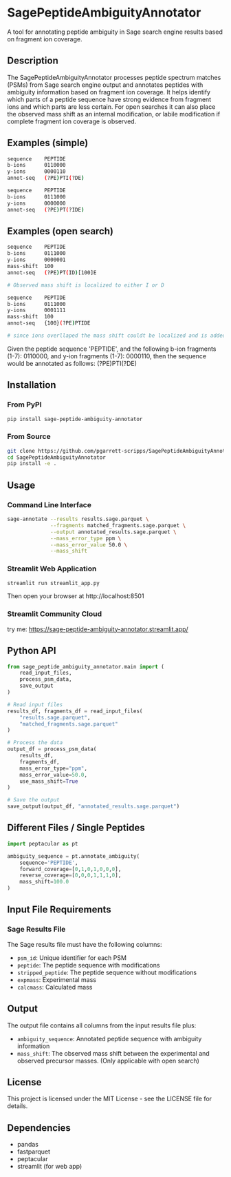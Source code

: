 # SagePeptideAmbiguityAnnotator

A tool for annotating peptide ambiguity in Sage search engine results based on fragment ion coverage.

## Description

The SagePeptideAmbiguityAnnotator processes peptide spectrum matches (PSMs) from Sage search engine output and annotates peptides with ambiguity information based on fragment ion coverage. It helps identify which parts of a peptide sequence have strong evidence from fragment ions and which parts are less certain. For open searches it can also place the observed mass shift as an internal modification, or labile modification if complete fragment ion coverage is observed.

## Examples (simple)

```bash
sequence    PEPTIDE
b-ions      0110000
y-ions      0000110
annot-seq   (?PE)PTI(?DE)
```

```bash
sequence    PEPTIDE
b-ions      0111000
y-ions      0000000
annot-seq   (?PE)PT(?IDE)
```

## Examples (open search)


```bash
sequence    PEPTIDE
b-ions      0111000
y-ions      0000001
mass-shift  100
annot-seq   (?PE)PT(ID)[100]E

# Observed mass shift is localized to either I or D
```

```bash
sequence    PEPTIDE
b-ions      0111000
y-ions      0001111
mass-shift  100
annot-seq   {100}(?PE)PTIDE

# since ions overllaped the mass shift couldt be localized and is added as a labile modification
```


Given the peptide sequence 'PEPTIDE', and the following b-ion fragments (1-7): 0110000, and y-ion fragments (1-7): 0000110, then the sequence would be annotated as follows: (?PE)PTI(?DE)


## Installation

### From PyPI

```bash
pip install sage-peptide-ambiguity-annotator
```

### From Source

```bash
git clone https://github.com/pgarrett-scripps/SagePeptideAmbiguityAnnotator.git
cd SagePeptideAmbiguityAnnotator
pip install -e .
```

## Usage

### Command Line Interface

```bash
sage-annotate --results results.sage.parquet \
              --fragments matched_fragments.sage.parquet \
              --output annotated_results.sage.parquet \
              --mass_error_type ppm \
              --mass_error_value 50.0 \
              --mass_shift
```

### Streamlit Web Application

```bash
streamlit run streamlit_app.py
```

Then open your browser at http://localhost:8501

### Streamlit Community Cloud
try me:
https://sage-peptide-ambiguity-annotator.streamlit.app/

## Python API

```python
from sage_peptide_ambiguity_annotator.main import (
    read_input_files, 
    process_psm_data, 
    save_output
)

# Read input files
results_df, fragments_df = read_input_files(
    "results.sage.parquet", 
    "matched_fragments.sage.parquet"
)

# Process the data
output_df = process_psm_data(
    results_df, 
    fragments_df,
    mass_error_type="ppm",
    mass_error_value=50.0,
    use_mass_shift=True
)

# Save the output
save_output(output_df, "annotated_results.sage.parquet")
```

## Different Files / Single Peptides

```python
import peptacular as pt

ambiguity_sequence = pt.annotate_ambiguity(
    sequence='PEPTIDE', 
    forward_coverage=[0,1,0,1,0,0,0], 
    reverse_coverage=[0,0,0,1,1,1,0], 
    mass_shift=100.0
)
```


## Input File Requirements

### Sage Results File

The Sage results file must have the following columns:
- `psm_id`: Unique identifier for each PSM
- `peptide`: The peptide sequence with modifications
- `stripped_peptide`: The peptide sequence without modifications
- `expmass`: Experimental mass
- `calcmass`: Calculated mass

## Output

The output file contains all columns from the input results file plus:
- `ambiguity_sequence`: Annotated peptide sequence with ambiguity information
- `mass_shift`: The observed mass shift between the experimental and observed precursor masses. (Only applicable with open search)

## License

This project is licensed under the MIT License - see the LICENSE file for details.

## Dependencies

- pandas
- fastparquet
- peptacular
- streamlit (for web app)